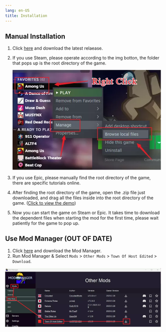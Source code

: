 ```yaml
---
lang: en-US
title: Installation
---
```


## Manual Installation

1. Click [here](https://github.com/KARPED1EM/TownOfHostEdited/releases/latest) and download the latest relaease.

2. If you use Steam, please operate according to the img botton, the folder that pops up is the root directory of the game.

   ![SteamGetFolder](./images/SteamGetFolder.webp)

3. If you use Epic, please manually find the root directory of the game, there are specific tutorials online.

4. After finding the root directory of the game, open the .zip file just downloaded, and drag all the files inside into the root directory of the game. ([Click to view the demo](https://npm.elemecdn.com/tohe-doc-resources@1.0.2/MoveFile.gif))

5. Now you can start the game on Steam or Epic. It takes time to download the dependent files when starting the mod for the first time, please wait patiently for the game to pop up.


## Use Mod Manager (OUT OF DATE)

1. Click [here](https://goodloss.fr/latest) and download the Mod Manager.
2. Run Mod Manager & Select `Mods` > `Other Mods` > `Town Of Host Edited` > `Download`.

**![ModManager](./images/ModManager.webp)**
